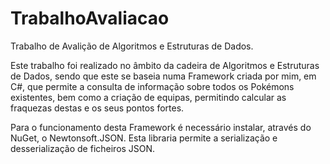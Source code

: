 # TrabalhoAvaliacao
Trabalho de Avalição de Algoritmos e Estruturas de Dados.

Este trabalho foi realizado no âmbito da cadeira de Algoritmos e Estruturas de Dados, sendo que este se baseia numa Framework criada por mim, em C#, que permite a consulta de informação sobre todos os Pokémons existentes, bem como a criação de equipas, permitindo calcular as fraquezas destas e os seus pontos fortes.

Para o funcionamento desta Framework é necessário instalar, através do NuGet, o Newtonsoft.JSON. Esta libraria permite a serialização e desserialização de ficheiros JSON.
